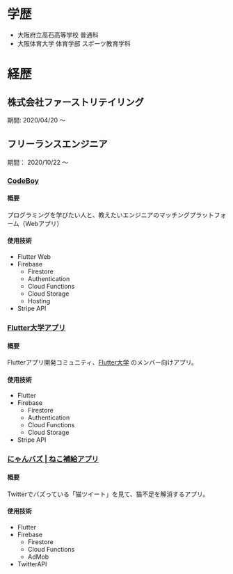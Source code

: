 # 学歴

- 大阪府立高石高等学校 普通科
- 大阪体育大学 体育学部 スポーツ教育学科

# 経歴

## 株式会社ファーストリテイリング

期間: 2020/04/20 〜 

## フリーランスエンジニア

期間： 2020/10/22 〜


### [CodeBoy](https://codeboy.jp)

#### 概要

プログラミングを学びたい人と、教えたいエンジニアのマッチングプラットフォーム（Webアプリ）

#### 使用技術

- Flutter Web
- Firebase
  - Firestore
  - Authentication
  - Cloud Functions
  - Cloud Storage
  - Hosting
- Stripe API


### [Flutter大学アプリ](https://apps.apple.com/jp/app/flutter%E5%A4%A7%E5%AD%A6/id1532391360)

#### 概要

Flutterアプリ開発コミュニティ、[Flutter大学](https://kboyflutteruniv.com/) のメンバー向けアプリ。

#### 使用技術

- Flutter
- Firebase
  - Firestore
  - Authentication
  - Cloud Functions
  - Cloud Storage
- Stripe API



### [にゃんバズ | ねこ補給アプリ](https://nyanbuzz.studio.site/)

#### 概要

Twitterでバズっている「猫ツイート」を見て、猫不足を解消するアプリ。

#### 使用技術

- Flutter
- Firebase
  - Firestore
  - Cloud Functions
  - AdMob
- TwitterAPI


